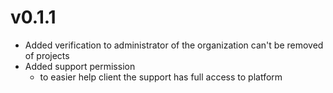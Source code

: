 # v0.1.1
  - Added verification to administrator of the organization can't be removed of projects
  - Added support permission
    - to easier help client the support has full access to platform
    